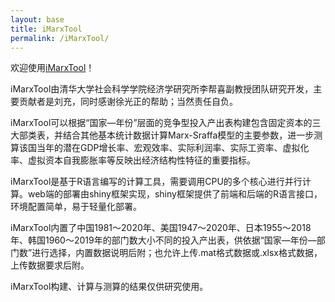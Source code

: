 ```yaml
---
layout: base
title: iMarxTool
permalink: /iMarxTool/
---
```


欢迎使用[iMarxTool](http://39.98.141.84:3838/iMarxTool/)！

iMarxTool由清华大学社会科学学院经济学研究所李帮喜副教授团队研究开发，主要贡献者是刘充，同时感谢徐光正的帮助；当然责任自负。

iMarxTool可以根据“国家—年份”层面的竞争型投入产出表构建包含固定资本的三大部类表，并结合其他基本统计数据计算Marx-Sraffa模型的主要参数，进一步测算该国当年的潜在GDP增长率、宏观效率、实际利润率、实际工资率、虚拟化率、虚拟资本自我膨胀率等反映出经济结构性特征的重要指标。

iMarxTool是基于R语言编写的计算工具，需要调用CPU的多个核心进行并行计算。web端的部署由shiny框架实现，shiny框架提供了前端和后端的R语言接口，环境配置简单，易于轻量化部署。

iMarxTool内置了中国1981～2020年、美国1947～2020年、日本1955～2018年、韩国1960～2019年的部门数大小不同的投入产出表，供依据“国家—年份—部门数”进行选择，内置数据说明后附；也允许上传.mat格式数据或.xlsx格式数据，上传数据要求后附。

iMarxTool构建、计算与测算的结果仅供研究使用。
